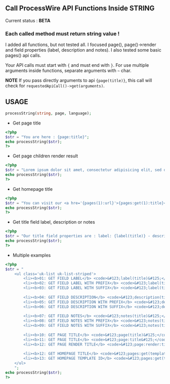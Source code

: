## Call ProcessWire API Functions Inside STRING

Current status : **BETA**

### Each called method must return string value !

I added all functions, but not tested all. I focused page(), page()->render and field properties (label, description and notes). I also tested some basic pages() api calls.

Your API calls must start with `{` and must end with `}`. For use multiple arguments inside functions, separate arguments with `~` char.

**NOTE** If you pass directly arguments to api `{page(title)}`, this call will check for `requestedApiCall()->get(arguments)`.

## USAGE

```php
processString(string, page, language);
```

- Get page title
```php
<?php
$str = "You are here : {page:title}";
echo processString($str);
?>
```

- Get page children render result
```php
<?php
$str = "Lorem ipsum dolor sit amet, consectetur adipisicing elit, sed do eiusmod tempor incididunt ut labore et dolore magna aliqua. Ut enim ad minim veniam, quis nostrud exercitation ullamco laboris nisi ut aliquip ex ea commodo consequat.<hr>{page:render:children}";
echo processString($str);
?>
```

- Get homepage title
```php
<?php
$str = "You can visit our <a hre='{pages(1):url}'>{pages:get(1):title}</a>";
echo processString($str);
?>
```

- Get title field label, description or notes
```php
<?php
$str = "Our title field properties are : label: {label(title)} - description: {description(title)} - notes: {notes(title)}";
echo processString($str);
?>
```

- Multiple examples
```php
<?php
$str = "
    <ul class='uk-list uk-list-striped'>
        <li><b>01: GET FIELD LABEL</b> <code>&#123;label(title)&#125;</code> <b>RESULT :</b> <code>{label(title)}</code></li>
        <li><b>02: GET FIELD LABEL WITH PREFIX</b> <code>&#123;label(title~=> )&#125;</code> <b>RESULT :</b> <code>{label(title~=> )}</code></li>
        <li><b>03: GET FIELD LABEL WITH SUFFIX</b> <code>&#123;label(title~~ <=)&#125;</code> <b>RESULT :</b> <code>{label(title~~ <=)}</code></li>
        
        <li><b>04: GET FIELD DESCRIPTION</b> <code>&#123;description(title)&#125;</code> <b>RESULT :</b> <code>{description(title)}</code><br>
        <li><b>05: GET FIELD DESCRIPTION WITH PREFIX</b> <code>&#123;description(title~=> )&#125;</code> <b>RESULT :</b> <code>{description(title~=> )}</code></li>
        <li><b>06: GET FIELD DESCRIPTION WITH SUFFIX</b> <code>&#123;description(title~~ <=)&#125;</code> <b>RESULT :</b> <code>{description(title~~ <=)}</code></li>
        
        <li><b>07: GET FIELD NOTES</b> <code>&#123;notes(title)&#125;</code> <b>RESULT :</b> <code>{notes(title)}</code><br>
        <li><b>08: GET FIELD NOTES WITH PREFIX</b> <code>&#123;notes(title~=> )&#125;</code> <b>RESULT :</b> <code>{notes(title~=> )}</code></li>
        <li><b>09: GET FIELD NOTES WITH SUFFIX</b> <code>&#123;notes(title~~ <=)&#125;</code> <b>RESULT :</b> <code>{notes(title~~ <=)}</code></li>
        
        <li><b>10: GET PAGE TITLE</b> <code>&#123;page(title)&#125;</code> <b>RESULT :</b> <code>{page(title)}</code></li>
        <li><b>11: GET PAGE TITLE</b> <code>&#123;page:title&#125;</code> <b>RESULT :</b> <code>{page:title}</code></li>
        <li><b>12: GET PAGE RENDER TITLE</b> <code>&#123;page:render:title&#125;</code> <b>RESULT :</b> <code>{page:render:title}</code></li>
        
        <li><b>12: GET HOMEPAGE TITLE</b> <code>&#123;pages:get(template=home):title&#125;</code> <b>RESULT :</b> <code>{pages:get(template=home):title}</code></li>
        <li><b>13: GET HOMEPAGE TEMPLATE ID</b> <code>&#123;pages:get(template=home):template:id&#125;</code> <b>RESULT :</b> <code>{pages:get(template=home):template:id}</code></li>
    </ul>
    ";
echo processString($str);
?>
```